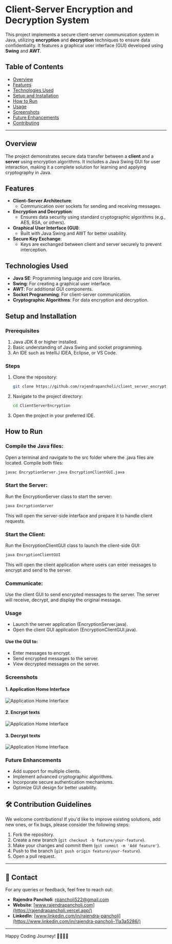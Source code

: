 # Client-Server Encryption and Decryption System

This project implements a secure client-server communication system in Java, utilizing **encryption** and **decryption** techniques to ensure data confidentiality. It features a graphical user interface (GUI) developed using **Swing** and **AWT**.

## Table of Contents

- [Overview](#overview)
- [Features](#features)
- [Technologies Used](#technologies-used)
- [Setup and Installation](#setup-and-installation)
- [How to Run](#how-to-run)
- [Usage](#usage)
- [Screenshots](#screenshots)
- [Future Enhancements](#future-enhancements)
- [Contributing](#contributing)

---

## Overview

The project demonstrates secure data transfer between a **client** and a **server** using encryption algorithms. It includes a Java Swing GUI for user interaction, making it a complete solution for learning and applying cryptography in Java.

## Features

- **Client-Server Architecture**:
  - Communication over sockets for sending and receiving messages.
- **Encryption and Decryption**:
  - Ensures data security using standard cryptographic algorithms (e.g., AES, RSA, or others).
- **Graphical User Interface (GUI)**:
  - Built with Java Swing and AWT for better usability.
- **Secure Key Exchange**:
  - Keys are exchanged between client and server securely to prevent interception.

## Technologies Used

- **Java SE**: Programming language and core libraries.
- **Swing**: For creating a graphical user interface.
- **AWT**: For additional GUI components.
- **Socket Programming**: For client-server communication.
- **Cryptographic Algorithms**: For data encryption and decryption.

## Setup and Installation

### Prerequisites

1. Java JDK 8 or higher installed.
2. Basic understanding of Java Swing and socket programming.
3. An IDE such as IntelliJ IDEA, Eclipse, or VS Code.

### Steps

1. Clone the repository:
   ```bash
   git clone https://github.com/rajendrapancholi/client_server_encrypt_decrypt.git
   ```
2. Navigate to the project directory:
   ```bash
   cd ClientServerEncryption
   ```
3. Open the project in your preferred IDE.

## How to Run

### Compile the Java files:

Open a terminal and navigate to the src folder where the .java files are located.
Compile both files:

```bash
javac EncryptionServer.java EncryptionClientGUI.java
```

### Start the Server:

Run the EncryptionServer class to start the server:

```bash
java EncryptionServer
```

This will open the server-side interface and prepare it to handle client requests.

### Start the Client:

Run the EncryptionClientGUI class to launch the client-side GUI:

```bash
java EncryptionClientGUI
```

This will open the client application where users can enter messages to encrypt and send to the server.

### Communicate:

Use the client GUI to send encrypted messages to the server.
The server will receive, decrypt, and display the original message.

### Usage

- Launch the server application (EncryptionServer.java).
- Open the client GUI application (EncryptionClientGUI.java).

#### Use the GUI to:

- Enter messages to encrypt.
- Send encrypted messages to the server.
- View decrypted messages on the server.

### Screenshots

#### 1. Application Home Interface

![Application Home Interface](home.png)

#### 2. Encrypt texts

![Application Home Interface](encrypt_text.png)

#### 3. Decrypt texts

![Application Home Interface](decrypt_text.png)

### Future Enhancements

- Add support for multiple clients.
- Implement advanced cryptographic algorithms.
- Incorporate secure authentication mechanisms.
- Optimize GUI design for better usability.

## 🛠️ Contribution Guidelines

We welcome contributions! If you'd like to improve existing solutions, add new ones, or fix bugs, please consider the following steps:

1. Fork the repository.
2. Create a new branch (`git checkout -b feature/your-feature`).
3. Make your changes and commit them (`git commit -m 'Add feature'`).
4. Push to the branch (`git push origin feature/your-feature`).
5. Open a pull request.

---

## 🤝 Contact

For any queries or feedback, feel free to reach out:

- **Rajendra Pancholi**: [rpancholi522@gmail.com](mailto:rpancholi522@gmail.com)
- **Website**: [www.rajendrapancholi.com](https://rajendrapancholi.vercel.app/)
- **LinkedIn**: [www.linkedin.com/in/rajendra-pancholi](https://www.linkedin.com/in/rajendra-pancholi-11a3a5286/)

---

Happy Coding Journey! 👨‍💻👩‍💻
